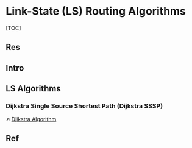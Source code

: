 # Link-State (LS) Routing Algorithms

[TOC]



## Res


## Intro



## LS Algorithms
### Dijkstra Single Source Shortest Path (Dijkstra SSSP)
↗ [Dijkstra Algorithm](../../../../../../../🧙‍♂️%20Algorithm%20&%20Data%20Structure/Data%20Structures/Graph/Shortest%20Path%20Problem/Single-Source%20Shortest%20Path%20(SSSP)/Dijkstra%20Algorithm.md)



## Ref

